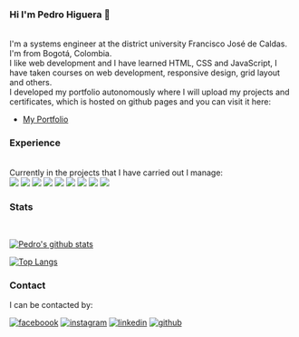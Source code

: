 <!--
**PedroHigueraG/PedroHigueraG** is a ✨ _special_ ✨ repository because its `README.md` (this file) appears on your GitHub profile.
Here are some ideas to get you started:
- 🔭 I’m currently working on ...
- 🌱 I’m currently learning ...
- 👯 I’m looking to collaborate on ...
- 🤔 I’m looking for help with ...
- 💬 Ask me about ...
- 📫 How to reach me: ...
- 😄 Pronouns: ...
- ⚡ Fun fact: ...
-->

### Hi I'm Pedro Higuera 🤙
<br>
I'm a systems engineer at the district university Francisco José de Caldas. I'm from Bogotá, Colombia.
<br>
I like web development and I have learned HTML, CSS and JavaScript, I have taken courses on web development, responsive design, grid layout and others.
<br>
I developed my portfolio autonomously where I will upload my projects and certificates, which is hosted on github pages and you can visit it here:

- [My Portfolio](https://pedrohiguerag.github.io/ )

### Experience
<br>
Currently in the projects that I have carried out I manage:
<br>
<img src='https://img.shields.io/badge/HTML5-E34F26?style=for-the-badge&logo=html5&logoColor=white'>

<img src='https://img.shields.io/badge/CSS3-1572B6?style=for-the-badge&logo=css3&logoColor=white'>

<img src='https://img.shields.io/badge/JavaScript-323330?style=for-the-badge&logo=javascript&logoColor=F7DF1E'>

<img src='https://img.shields.io/badge/Java-ED8B00?style=for-the-badge&logo=java&logoColor=white'>

<img src='https://img.shields.io/badge/Python-14354C?style=for-the-badge&logo=python&logoColor=white'>

<img src='https://img.shields.io/badge/MySQL-00000F?style=for-the-badge&logo=mysql&logoColor=white'>

<img src='https://img.shields.io/badge/PostgreSQL-316192?style=for-the-badge&logo=postgresql&logoColor=white'>

<img src='https://img.shields.io/badge/Adobe%20XD-FF61F6?style=for-the-badge&logo=Adobe%20XD&logoColor=white'>

<img src='https://img.shields.io/badge/Bootstrap-563D7C?style=for-the-badge&logo=bootstrap&logoColor=white'>



### Stats
<br>

[![Pedro's github stats](https://github-readme-stats.vercel.app/api?username=PedroHigueraG&show_icons=true&theme=dark)](https://github.com/anuraghazra/github-readme-stats)

[![Top Langs](https://github-readme-stats.vercel.app/api/top-langs/?username=PedroHigueraG&theme=dark)](https://github.com/anuraghazra/github-readme-stats)

### Contact

I can be contacted by:

[<img aling='left' alt='faceboook'  src="https://img.shields.io/badge/Facebook-1877F2?style=for-the-badge&logo=facebook&logoColor=white"/>][facebook]
[<img aling='left' alt='instagram'  src="https://img.shields.io/badge/Instagram-E4405F?style=for-the-badge&logo=instagram&logoColor=white"/>][instagram]
[<img aling='left' alt='linkedin'  src="https://img.shields.io/badge/LinkedIn-0077B5?style=for-the-badge&logo=linkedin&logoColor=white"/>][linkedin]
[<img aling='left' alt='github'  src="https://img.shields.io/badge/GitHub-100000?style=for-the-badge&logo=github&logoColor=white"/>][github]

[facebook]:https://www.facebook.com/Pedro664
[instagram]:https://www.instagram.com/higuerapedro664/
[linkedin]:https://www.linkedin.com/in/pedrohiguerag/
[github]:https://github.com/PedroHigueraG
